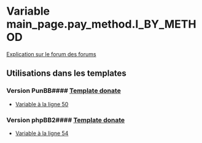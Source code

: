 # Variable main_page.pay_method.I_BY_METHOD
[Explication sur le forum des forums](http://forum.forumactif.com/t294113-listing-des-variables#main_page.pay_method.I_BY_METHOD)
## Utilisations dans les templates
### Version PunBB#### [Template donate](punbb/donate.md)
* [Variable à la ligne 50](../punbb/donate.tpl#L50)
### Version phpBB2#### [Template donate](subsilver/donate.md)
* [Variable à la ligne 54](../subsilver/donate.tpl#L54)